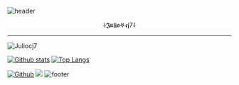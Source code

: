 ![header](https://capsule-render.vercel.app/api?type=wave&color=gradient&height=150&section=header)

<p align="center">⸸𝕵𝖚𝖑𝖎𝖔𖤐𝖈𝖏7⸸</p>

---
<p align=left> <img src=https://komarev.com/ghpvc/?username=Juliocj7 alt=Juliocj7 /> </p>

[![Github stats](https://github-readme-stats.vercel.app/api?username=Juliocj7&show_icons=true&theme=dark&include_all_commits=true)](https://github.com/Juliocj7/github-readme-stats)
[![Top Langs](https://github-readme-stats.vercel.app/api/top-langs/?username=Juliocj7&layout=compact&theme=dark)](https://github.com/Juliocj7/github-readme-stats)


[![Github](https://img.shields.io/badge/-Github-181717?style=for-the-badge&logo=Github&logoColor=grey)](https://github.com/abhackerofficial)
![](https://estruyf-github.azurewebsites.net/api/VisitorHit?user=abhackerofficial&repo=github-visitors-badge&countColorcountColor&countColor=%23211F18)
![footer](https://capsule-render.vercel.app/api?type=wave&color=gradient&height=150&section=footer)

